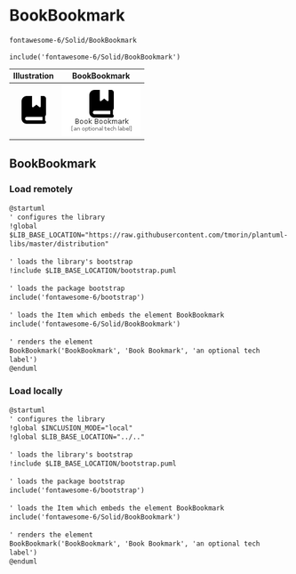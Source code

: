 # BookBookmark


```text
fontawesome-6/Solid/BookBookmark
```

```text
include('fontawesome-6/Solid/BookBookmark')
```



| Illustration | BookBookmark |
| :---: | :---: |
| ![illustration for Illustration](../../fontawesome-6/Solid/BookBookmark.png) | ![illustration for BookBookmark](../../fontawesome-6/Solid/BookBookmark.Local.png) |




## BookBookmark

### Load remotely
```plantuml
@startuml
' configures the library
!global $LIB_BASE_LOCATION="https://raw.githubusercontent.com/tmorin/plantuml-libs/master/distribution"

' loads the library's bootstrap
!include $LIB_BASE_LOCATION/bootstrap.puml

' loads the package bootstrap
include('fontawesome-6/bootstrap')

' loads the Item which embeds the element BookBookmark
include('fontawesome-6/Solid/BookBookmark')

' renders the element
BookBookmark('BookBookmark', 'Book Bookmark', 'an optional tech label')
@enduml
```

### Load locally
```plantuml
@startuml
' configures the library
!global $INCLUSION_MODE="local"
!global $LIB_BASE_LOCATION="../.."

' loads the library's bootstrap
!include $LIB_BASE_LOCATION/bootstrap.puml

' loads the package bootstrap
include('fontawesome-6/bootstrap')

' loads the Item which embeds the element BookBookmark
include('fontawesome-6/Solid/BookBookmark')

' renders the element
BookBookmark('BookBookmark', 'Book Bookmark', 'an optional tech label')
@enduml
```


